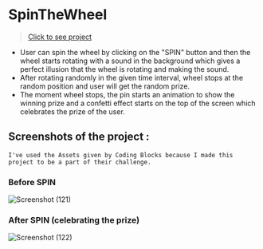 # SpinTheWheel

> [Click to see project](https://kiiirtiiii.github.io/SpinTheWheel/)

- User can spin the wheel by clicking on the "SPIN" button and then the wheel starts rotating with a sound in the background which gives a perfect illusion that the wheel is rotating and making the sound.
- After rotating randomly in the given time interval, wheel stops at the random position and user will get the random prize.
- The moment wheel stops, the pin starts an animation to show the winning prize and a confetti effect starts on the top of the screen which celebrates the prize of the user.

## Screenshots of the project :

```I've used the Assets given by Coding Blocks because I made this project to be a part of their challenge.```

### Before SPIN

![Screenshot (121)](https://user-images.githubusercontent.com/61161878/84373235-e8d98f80-abf9-11ea-8b02-f0928f681d7a.png)

### After SPIN (celebrating the prize)

![Screenshot (122)](https://user-images.githubusercontent.com/61161878/84373252-ed9e4380-abf9-11ea-8515-a07e17297899.png)
